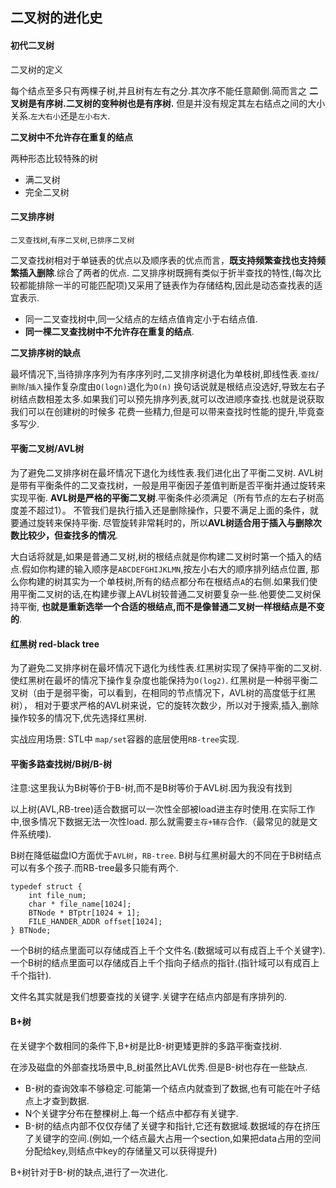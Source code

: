 ## 二叉树的进化史

#### 初代二叉树 

二叉树的定义

每个结点至多只有两棵子树,并且树有左有之分.其次序不能任意颠倒.简而言之 **二叉树是有序树.二叉树的变种树也是有序树.**
但是并没有规定其左右结点之间的大小关系.`左大右小`还是`左小右大`.

**二叉树中不允许存在重复的结点**

两种形态比较特殊的树

 - 满二叉树
 - 完全二叉树

#### 二叉排序树

`二叉查找树`,`有序二叉树`,`已排序二叉树`

二叉查找树相对于单链表的优点以及顺序表的优点而言，**既支持频繁查找也支持频繁插入删除**.综合了两者的优点.
二叉排序树既拥有类似于折半查找的特性,(每次比较都能排除一半的可能匹配项)又采用了链表作为存储结构,因此是动态查找表的适宜表示.

 - 同一二叉查找树中,同一父结点的左结点值肯定小于右结点值.
 - **同一棵二叉查找树中不允许存在重复的结点**.

**二叉排序树的缺点** 

最坏情况下,当待排序序列为有序序列时,二叉排序树退化为单枝树,即线性表.`查找`/`删除`/`插入`操作复杂度由`O(logn)`退化为`O(n)`
换句话说就是根结点没选好,导致左右子树结点数相差太多.如果我们可以预先排序列表,就可以改进顺序查找.也就是说获取我们可以在创建树的时候多
花费一些精力,但是可以带来查找时性能的提升,毕竟查多写少.

#### 平衡二叉树/AVL树

为了避免二叉排序树在最坏情况下退化为线性表.我们进化出了平衡二叉树.
AVL树是带有平衡条件的二叉查找树，一般是用平衡因子差值判断是否平衡并通过旋转来实现平衡.
**AVL树是严格的平衡二叉树**.平衡条件必须满足（所有节点的左右子树高度差不超过1）。
不管我们是执行插入还是删除操作，只要不满足上面的条件，就要通过旋转来保持平衡.
尽管旋转非常耗时的，所以**AVL树适合用于插入与删除次数比较少，但查找多的情况**.

大白话将就是,如果是普通二叉树,树的根结点就是你构建二叉树时第一个插入的结点.假如你构建的输入顺序是`ABCDEFGHIJKLMN`,按左小右大的顺序排列结点位置,
那么你构建的树其实为一个单枝树,所有的结点都分布在根结点`A`的右侧.如果我们使用平衡二叉树的话,在构建步骤上AVL树较普通二叉树要复杂一些.他要使二叉树保持平衡,
**也就是重新选举一个合适的根结点,而不是像普通二叉树一样根结点是不变的**.

#### 红黑树 red-black tree

为了避免二叉排序树在最坏情况下退化为线性表.红黑树实现了保持平衡的二叉树.
使红黑树在最坏的情况下操作复杂度也能保持为`O(log2)`.
红黑树是一种弱平衡二叉树（由于是弱平衡，可以看到，在相同的节点情况下，AVL树的高度低于红黑树），
相对于要求严格的AVL树来说，它的旋转次数少，所以对于搜索,插入,删除操作较多的情况下,优先选择红黑树.

实战应用场景: STL中 `map/set`容器的底层使用`RB-tree`实现.

#### 平衡多路查找树/B树/B-树

注意:这里我认为B树等价于B-树,而不是B树等价于AVL树.因为我没有找到

以上树(AVL,RB-tree)适合数据可以一次性全部被load进主存时使用.在实际工作中,很多情况下数据无法一次性load.
那么就需要`主存+辅存`合作.（最常见的就是文件系统喽).

B树在降低磁盘IO方面优于`AVL树`，`RB-tree`.
B树与红黑树最大的不同在于B树结点可以有多个孩子.而RB-tree最多只能有两个.

	typedef struct {
		int file_num;
		char * file_name[1024];	
		BTNode * BTptr[1024 + 1];
		FILE_HANDER_ADDR offset[1024];
	} BTNode;
 

一个B树的结点里面可以存储成百上千个文件名.(数据域可以有成百上千个关键字).
一个B树的结点里面可以存储成百上千个指向子结点的指针.(指针域可以有成百上千个指针).

文件名其实就是我们想要查找的关键字.关键字在结点内部是有序排列的.

#### B+树

在关键字个数相同的条件下,B+树是比B-树更矮更胖的多路平衡查找树.

在涉及磁盘的外部查找场景中,B_树虽然比AVL优秀.但是B-树也存在一些缺点.

 - B-树的查询效率不够稳定.可能第一个结点内就查到了数据,也有可能在叶子结点上才查到数据.
 - N个关键字分布在整棵树上.每一个结点中都存有关键字.
 - B-树的结点内部不仅仅存储了关键字和指针,它还有数据域.数据域的存在挤压了关键字的空间.(例如,一个结点最大占用一个section,如果把data占用的空间分配给key,则结点中key的存储量又可以获得提升)

B+树针对于B-树的缺点,进行了一次进化.